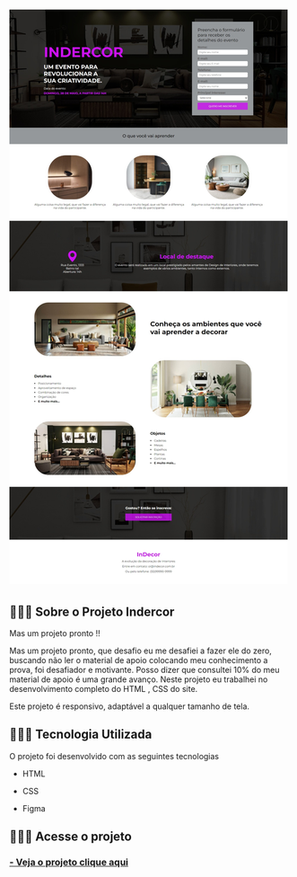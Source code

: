 <h1>
        <img src="img/print.jpeg">
</h1>


## 👩🏽‍💻 Sobre o Projeto Indercor

Mas um projeto pronto !!

Mas um projeto pronto, que desafio eu me desafiei a fazer ele do zero, buscando não ler o material de apoio colocando meu conhecimento a prova, foi desafiador e motivante. Posso dizer que consultei 10% do meu material de apoio é uma grande avanço. Neste projeto eu trabalhei no desenvolvimento completo do HTML , CSS do site.

Este projeto é responsivo, adaptável a qualquer tamanho de tela.

## 👩🏽‍💻 Tecnologia Utilizada

O projeto foi desenvolvido com as seguintes tecnologias

- HTML

- CSS

- Figma

## 👩🏽‍💻 Acesse o projeto

 <h3>
        <a href="https://lyrisnunes.github.io/site-indercor/"> - Veja o projeto clique aqui </a>
</h3>